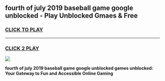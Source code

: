 
## fourth of july 2019 baseball game google unblocked - Play Unblocked Gmaes & Free
<h3>
<a href="https://premium.freeplayer.one?title=fourth_of_july_2019_baseball_game_google_unblocked&ref=19F">CLICK TO PLAY</a></h3>
<hr>

<h3>
<a href="https://premium.freeplayer.one?title=fourth_of_july_2019_baseball_game_google_unblocked&ref=19F">CLICK 2 PLAY</a>
  
</h3>

<a href="https://premium.freeplayer.one?title=fourth_of_july_2019_baseball_game_google_unblocked&ref=19F/"><img src="https://clearcache.store/games.png"></a>


**fourth of july 2019 baseball game google unblocked games unblocked: Your Gateway to Fun and Accessible Online Gaming**
